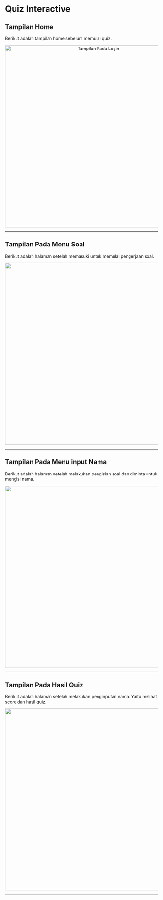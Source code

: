 # Quiz Interactive

## Tampilan Home
Berikut adalah tampilan home sebelum memulai quiz.

<div align="center">
  <img src= "https://github.com/user-attachments/assets/fbb7a213-36d1-4739-bb29-e4074e6e11f0" alt="Tampilan Pada Login" width="600">
</div>

---

## Tampilan Pada Menu Soal
Berikut adalah halaman setelah memasuki untuk memulai pengerjaan soal.

<div align="center">
  <img src= "https://github.com/user-attachments/assets/17644707-9a6d-4263-86f1-c680789ced39" width="600">
</div>

---

## Tampilan Pada Menu input Nama
Berikut adalah halaman setelah melakukan pengisian soal dan diminta untuk mengisi nama.

<div align="center">
  <img src= "https://github.com/user-attachments/assets/78958715-e46b-4b36-8761-d40bdcd5e30d" width="600">
</div>

---

## Tampilan Pada Hasil Quiz
Berikut adalah halaman setelah melakukan penginputan nama. Yaitu melihat score dan hasil quiz.

<div align="center">
  <img src= "https://github.com/user-attachments/assets/1d5ffeec-423d-4fd4-9f93-a951371fe557" width="600">
</div>

---
